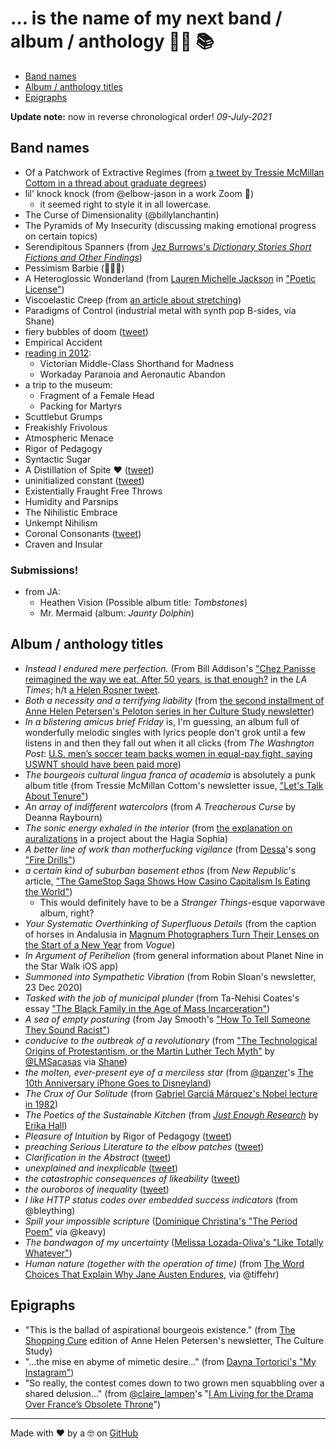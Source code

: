 # … is the name of my next band / album / anthology 🤘🏽 📚

* [Band names](#band-names)
* [Album / anthology titles](#album--anthology-titles)
* [Epigraphs](#epigraphs)

**Update note:** now in reverse chronological order! _09-July-2021_

## Band names

* Of a Patchwork of Extractive Regimes (from [a tweet by Tressie McMillan Cottom in a thread about graduate degrees](https://twitter.com/tressiemcphd/status/1413326273842122753))
* lil' knock knock (from @elbow-jason in a work Zoom 🤣)
   * it seemed right to style it in all lowercase.
* The Curse of Dimensionality (@billylanchantin)
* The Pyramids of My Insecurity (discussing making emotional progress on certain topics)
* Serendipitous Spanners (from [Jez Burrows's _Dictionary Stories Short Fictions and Other Findings_](http://www.dictionarystories.com/))
* Pessimism Barbie (🙋🏽‍♀️)
* A Heteroglossic Wonderland (from [Lauren Michelle Jackson](http://laurjackson.com) in ["Poetic License"](http://reallifemag.com/poetic-license/))
* Viscoelastic Creep (from [an article about stretching](https://www.elitefts.com/education/rehab-recovery/digging-deeper-stretching/))
* Paradigms of Control (industrial metal with synth pop B-sides, via Shane)
* fiery bubbles of doom ([tweet](https://twitter.com/dotsara/status/1091160179))
* Empirical Accident
* [reading in 2012](https://twitter.com/dotsara/status/275839537245204480):
   * Victorian Middle-Class Shorthand for Madness
   * Workaday Paranoia and Aeronautic Abandon
* a trip to the museum:
   * Fragment of a Female Head
   * Packing for Martyrs
* Scuttlebut Grumps 
* Freakishly Frivolous
* Atmospheric Menace
* Rigor of Pedagogy
* Syntactic Sugar
* A Distillation of Spite ❤️ ([tweet](https://twitter.com/dotsara/status/368803252839542784))
* uninitialized constant ([tweet](https://twitter.com/dotsara/status/369915971034562560))
* Existentially Fraught Free Throws
* Humidity and Parsnips
* The Nihilistic Embrace
* Unkempt Nihilism
* Coronal Consonants ([tweet](https://twitter.com/dotsara/status/486901934767357952))
* Craven and Insular 

### Submissions!

* from JA:
   * Heathen Vision (Possible album title: _Tombstones_)
   * Mr. Mermaid (album: _Jaunty Dolphin_)

## Album / anthology titles

* _Instead I endured mere perfection._ (From Bill Addison's ["Chez Panisse reimagined the way we eat. After 50 years, is that enough?](https://www.latimes.com/food/story/2021-08-19/chez-panisse-50th-anniversary-alice-waters-bill-addison) in the _LA Times_; h/t [a Helen Rosner tweet](https://twitter.com/hels/status/1428770881405440007).
* _Both a necessity and a terrifying liability_ (from [the second installment of Anne Helen Petersen's Peloton series in her Culture Study newsletter](https://annehelen.substack.com/p/the-parameters-of-peloton-celebrity))
* _In a blistering amicus brief Friday_ is, I'm guessing, an album full of wonderfully melodic singles with lyrics people don't grok until a few listens in and then they fall out when it all clicks (from _The Washngton Post_: [U.S. men’s soccer team backs women in equal-pay fight, saying USWNT should have been paid more](https://www.washingtonpost.com/sports/2021/07/30/usmnt-supports-uswnt-equal-pay/))
* _The bourgeois cultural lingua franca of academia_ is absolutely a punk album title (from Tressie McMillan Cottom's newsletter issue, ["Let's Talk About Tenure"](https://tressie.substack.com/p/lets-talk-about-tenure)) 
* _An array of indifferent watercolors_ (from _A Treacherous Curse_ by Deanna Raybourn)
* _The sonic energy exhaled in the interior_ (from [the explanation on auralizations](https://hagiasophia.stanford.edu/) in a project about the Hagia Sophia)
* _A better line of work than motherfucking vigilance_ (from [Dessa](https://twitter.com/dessadarling)'s song ["Fire Drills"](https://dessa.bandcamp.com/track/fire-drills))
* _a certain kind of suburban basement ethos_ (from _New Republic_'s article, ["The GameStop Saga Shows How Casino Capitalism Is Eating the World"](https://newrepublic.com/article/161082/gamestop-saga-shows-casino-capitalism-eating-world))
   - This would definitely have to be a _Stranger Things_-esque vaporwave album, right?
* _Your Systematic Overthinking of Superfluous Details_ (from the caption of horses in Andalusia in [Magnum Photographers Turn Their Lenses on the Start of a New Year](https://www.vogue.com/article/magnum-photographer-portraits-2021) from _Vogue_)
* _In Argument of Perihelion_ (from general information about Planet Nine in the Star Walk iOS app)
* _Summoned into Sympathetic Vibration_ (from Robin Sloan's newsletter, 23 Dec 2020)
* _Tasked with the job of municipal plunder_ (from Ta-Nehisi Coates's essay ["The Black Family in the Age of Mass Incarceration"](https://www.theatlantic.com/magazine/archive/2015/10/the-black-family-in-the-age-of-mass-incarceration/403246/))
* _A sea of empty posturing_ (from Jay Smooth's ["How To Tell Someone They Sound Racist"](https://www.youtube.com/watch?v=b0Ti-gkJiXc))
* _conducive to the outbreak of a revolutionary_ (from ["The Technological Origins of Protestantism, or the Martin Luther Tech Myth"](https://thefrailestthing.com/2017/06/02/the-technological-origins-of-protestantism-or-the-martin-luther-tech-myth/) by [@LMSacasas](https://twitter.com/@LMSacasas) via [Shane](https://twitter.com/shaneorgn))
* _the molten, ever-present eye of a merciless star_ (from [@panzer](https://twitter.com/panzer)'s [The 10th Anniversary iPhone Goes to Disneyland](https://techcrunch.com/2017/10/31/review-the-iphone-x-goes-to-disneyland/))
* _The Crux of Our Solitude_ (from [Gabriel Garciá Márquez's Nobel lecture in 1982](https://www.nobelprize.org/nobel_prizes/literature/laureates/1982/marquez-lecture.html))
* _The Poetics of the Sustainable Kitchen_ (from [_Just Enough Research_](https://abookapart.com/products/just-enough-research) by [Erika Hall](https://twitter.com/mulegirl))
* _Pleasure of Intuition_ by Rigor of Pedagogy ([tweet](https://twitter.com/dotsara/status/344176498879639552))
* _preaching Serious Literature to the elbow patches_ ([tweet](https://twitter.com/dotsara/status/751502543167950848))
* _Clarification in the Abstract_ ([tweet](https://twitter.com/dotsara/status/363323960265416704))
* _unexplained and inexplicable_ ([tweet](https://twitter.com/dotsara/status/751502543167950848))
* _the catastrophic consequences of likeability_ ([tweet](https://twitter.com/dotsara/status/789505735465984000))
* _the ouroboros of inequality_ ([tweet](https://twitter.com/dotsara/status/834524181194608640))
* _I like HTTP status codes over embedded success indicators_ (from @bleything)
* _Spill your impossible scripture_ ([Dominique Christina's "The Period Poem"](https://www.youtube.com/watch?v=4vu2BsePvoI) via @keavy)
* _The bandwagon of my uncertainty_ ([Melissa Lozada-Oliva's "Like Totally Whatever"](https://www.youtube.com/watch?v=me4_QwmaNoQ))
* _Human nature (together with the operation of time)_ (from [The Word Choices That Explain Why Jane Austen Endures](https://www.nytimes.com/2017/07/06/upshot/the-word-choices-that-explain-why-jane-austen-endures.html), via @tiffehr)

## Epigraphs

* "This is the ballad of aspirational bourgeois existence." (from [The Shopping Cure](https://annehelen.substack.com/p/the-shopping-cure) edition of Anne Helen Petersen's newsletter, The Culture Study)
* "…the mise en abyme of mimetic desire…" (from [Dayna Tortorici's "My Instagram"](https://nplusonemag.com/issue-36/essays/my-instagram/))
* "So really, the contest comes down to two grown men squabbling over a shared delusion…" (from [@claire_lampen](https://twitter.com/claire_lampen)'s "[I Am Living for the Drama Over France’s Obsolete Throne](https://www.thecut.com/2019/01/henri-dorleans-dies-spat-over-french-throne-lives-on.html)")


-----
Made with ❤️ by a 🤓 on [GitHub](https://github.com/dotsara/is-the-name/)
